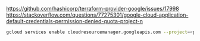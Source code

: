 https://github.com/hashicorp/terraform-provider-google/issues/17998
https://stackoverflow.com/questions/77275301/google-cloud-application-default-credentials-permission-denied-quota-project-n

```sh
gcloud services enable cloudresourcemanager.googleapis.com --project=<project-id>
```
